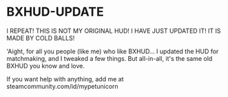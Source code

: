 # BXHUD-UPDATE
I REPEAT! THIS IS NOT MY ORIGINAL HUD! I HAVE JUST UPDATED IT! IT IS MADE BY COLD BALLS!

'Aight, for all you people (like me) who like BXHUD...
I updated the HUD for matchmaking, and I tweaked a few things. But all-in-all, it's the same old BXHUD you know and love.

If you want help with anything, add me at steamcommunity.com/id/mypetunicorn
